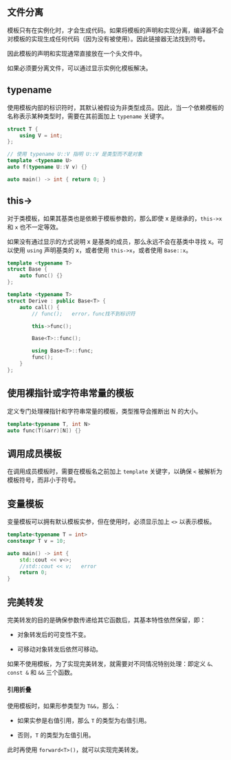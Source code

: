## 文件分离

模板只有在实例化时，才会生成代码。如果将模板的声明和实现分离，编译器不会对模板的实现生成任何代码（因为没有被使用）。因此链接器无法找到符号。

因此模板的声明和实现通常直接放在一个头文件中。

如果必须要分离文件，可以通过显示实例化模板解决。

## typename

使用模板内部的标识符时，其默认被假设为非类型成员。因此，当一个依赖模板的名称表示某种类型时，需要在其前面加上 `typename` 关键字。

```cpp
struct T {
    using V = int;
};

// 使用 typename U::V 指明 U::V 是类型而不是对象
template <typename U>
auto f(typename U::V v) {}

auto main() -> int { return 0; }
```

## this->

对于类模板，如果其基类也是依赖于模板参数的，那么即使 x 是继承的，`this->x` 和 `x` 也不一定等效。

如果没有通过显示的方式说明 x 是基类的成员，那么永远不会在基类中寻找 x。可以使用 `using` 声明基类的 x，或者使用 `this->x`，或者使用 `Base::x`。

```cpp
template <typename T>
struct Base {
    auto func() {}
};

template <typename T>
struct Derive : public Base<T> {
    auto call() {
        // func();   error，func找不到标识符

        this->func();

        Base<T>::func();

        using Base<T>::func;
        func();
    }
};
```

## 使用裸指针或字符串常量的模板

定义专门处理裸指针和字符串常量的模板，类型推导会推断出 N 的大小。

```cpp
template<typename T, int N>
auto func(T(&arr)[N]) {}
```

## 调用成员模板

在调用成员模板时，需要在模板名之前加上 `template` 关键字，以确保 `<` 被解析为模板符号，而非小于符号。

## 变量模板

变量模板可以拥有默认模板实参，但在使用时，必须显示加上 `<>` 以表示模板。

```cpp
template<typename T = int>
constexpr T v = 10;

auto main() -> int {
    std::cout << v<>;
    //std::cout << v;   error
    return 0;
}
```

## 完美转发

完美转发的目的是确保参数传递给其它函数后，其基本特性依然保留，即：

- 对象转发后的可变性不变。

- 可移动对象转发后依然可移动。

如果不使用模板，为了实现完美转发，就需要对不同情况特别处理：即定义 `&`、`const &` 和 `&&` 三个函数。

#### 引用折叠

使用模板时，如果形参类型为 `T&&`，那么：

- 如果实参是右值引用，那么 `T` 的类型为右值引用。

- 否则，`T` 的类型为左值引用。

此时再使用 `forward<T>()`，就可以实现完美转发。

